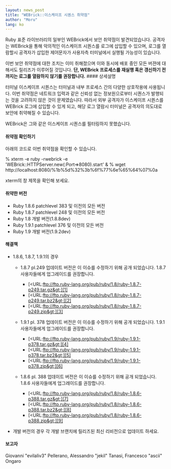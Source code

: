 ```yaml
---
layout: news_post
title: "WEBrick::이스케이프 시퀀스 취약점"
author: "Moru"
lang: ko
---
```


Ruby 표준 라이브러리의 일부인 WEBrick에서 보안 취약점이 발견되었습니다. 공격자는 WEBrick을 통해 악의적인
이스케이프 시퀀스를 로그에 삽입할 수 있으며, 로그를 열람할시 공격자가 삽입한 제어문자가 사용자측 터미널에서 실행될 가능성이
있습니다.

 이번 보안 취약점에 대한 조치는 이미 취해졌으며 이와 동시에 배포 중인 모든 버젼에 대해서도 릴리즈가 이루어질 것입니다. **단, WEBrick 프로세스를 재실행 혹은 갱신하기 전까지는 로그를 열람하지 않기를 권장합니다.** #### 상세설명

터미널 이스케이프 시퀀스는 터미널과 내부 프로세스 간의 다양한 상호작용에 사용됩니다. 이번 취약점은 네트워크 입력과 같은 신뢰성
없는 정보원으로부터 시퀀스가 발행되는 것을 고려하지 않은 것이 문제였습니다. 따라서 외부 공격자가 이스케이프 시퀀스를
WEBrick 로그에 삽입할 수 있게 되고, 해당 로그 열람시 터미널은 공격자의 의도대로 보안에 취약해질 수 있습니다.

WEBrick은 그와 같은 이스케이프 시퀀스를 필터링하지 못했습니다.

#### 취약점 확인하기

아래의 코드로 이번 취약점을 확인할 수 있습니다.

% xterm -e ruby -rwebrick -e
\'WEBrick::HTTPServer.new(:Port=&gt;8080).start\' &amp; % wget
http://localhost:8080/%1b%5d%32%3b%6f%77%6e%65%64%07%0a

xterm의 창 제목을 확인해 보세요.

#### 취약한 버전

* Ruby 1.8.6 patchlevel 383 및 이전의 모든 버전
* Ruby 1.8.7 patchlevel 248 및 이전의 모든 버전
* Ruby 1.8 개발 버전(1.8.8dev)
* Ruby 1.9.1 patchlevel 376 및 이전의 모든 버전
* Ruby 1.9 개발 버전(1.9.2dev)

#### 해결책

* 1\.8.6, 1.8.7, 1.9.1의 경우
  * 1\.8.7 pl.249 업데이트 버전은 이 이슈를 수정하기 위해 공개 되었습니다. 1.8.7 사용자들에게 업그레이드를
    권장합니다.
    * [&lt;URL:ftp://ftp.ruby-lang.org/pub/ruby/1.8/ruby-1.8.7-p249.tar.gz&gt;][1]
    * [&lt;URL:ftp://ftp.ruby-lang.org/pub/ruby/1.8/ruby-1.8.7-p249.tar.bz2&gt;][2]
    * [&lt;URL:ftp://ftp.ruby-lang.org/pub/ruby/1.8/ruby-1.8.7-p249.zip&gt;][3]
  
  * 1\.9.1 pl. 378 업데이트 버전은 이 이슈를 수정하기 위해 공개 되었습니다. 1.9.1 사용자들에게 업그레이드를
    권장합니다.
    * [&lt;URL:ftp://ftp.ruby-lang.org/pub/ruby/1.9/ruby-1.9.1-p378.tar.gz&gt;][4]
    * [&lt;URL:ftp://ftp.ruby-lang.org/pub/ruby/1.9/ruby-1.9.1-p378.tar.bz2&gt;][5]
    * [&lt;URL:ftp://ftp.ruby-lang.org/pub/ruby/1.9/ruby-1.9.1-p378.zip&gt;][6]
  
  * 1\.8.6 pl. 388 업데이트 버전은 이 이슈를 수정하기 위해 공개 되었습니다. 1.8.6 사용자들에게 업그레이드를
    권장합니다.
    * [&lt;URL:ftp://ftp.ruby-lang.org/pub/ruby/1.8/ruby-1.8.6-p388.tar.gz&gt;][7]
    * [&lt;URL:ftp://ftp.ruby-lang.org/pub/ruby/1.8/ruby-1.8.6-p388.tar.bz2&gt;][8]
    * [&lt;URL:ftp://ftp.ruby-lang.org/pub/ruby/1.8/ruby-1.8.6-p388.zip&gt;][9]

* 개발 버전의 경우 각 개발 브랜치에 릴리즈된 최신 리비전으로 업데이트 하세요.

#### 보고자

Giovanni \"evilaliv3\" Pellerano, Alessandro \"jekil\" Tanasi, Francesco
\"ascii\" Ongaro



[1]: ftp://ftp.ruby-lang.org/pub/ruby/1.8/ruby-1.8.7-p249.tar.gz 
[2]: ftp://ftp.ruby-lang.org/pub/ruby/1.8/ruby-1.8.7-p249.tar.bz2 
[3]: ftp://ftp.ruby-lang.org/pub/ruby/1.8/ruby-1.8.7-p249.zip 
[4]: ftp://ftp.ruby-lang.org/pub/ruby/1.9/ruby-1.9.1-p378.tar.gz 
[5]: ftp://ftp.ruby-lang.org/pub/ruby/1.9/ruby-1.9.1-p378.tar.bz2 
[6]: ftp://ftp.ruby-lang.org/pub/ruby/1.9/ruby-1.9.1-p378.zip 
[7]: ftp://ftp.ruby-lang.org/pub/ruby/1.8/ruby-1.8.6-p388.tar.gz 
[8]: ftp://ftp.ruby-lang.org/pub/ruby/1.8/ruby-1.8.6-p388.tar.bz2 
[9]: ftp://ftp.ruby-lang.org/pub/ruby/1.8/ruby-1.8.6-p388.zip 
